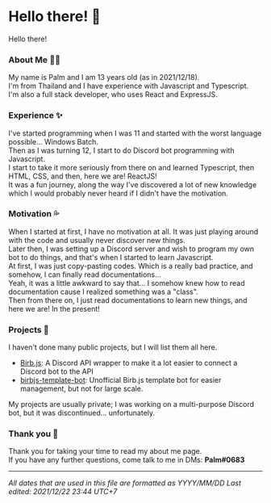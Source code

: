 # Hello there! 👋
Hello there!

### About Me 👦🏻
My name is Palm and I am 13 years old (as in 2021/12/18).  
I'm from Thailand and I have experience with Javascript and Typescript.  
I'm also a full stack developer, who uses React and ExpressJS.  

### Experience ✨
I've started programming when I was 11 and started with the worst language possible... Windows Batch.  
Then as I was turning 12, I start to do Discord bot programming with Javascript.  
I start to take it more seriously from there on and learned Typescript, then HTML, CSS, and then, here we are! ReactJS!  
It was a fun journey, along the way I've discovered a lot of new knowledge which I would probably never heard if I didn't have the motivation.  

### Motivation 💦
When I started at first, I have no motivation at all. It was just playing around with the code and usually never discover new things.  
Later then, I was setting up a Discord server and wish to program my own bot to do things, and that's when I started to learn Javascript.  
At first, I was just copy-pasting codes. Which is a really bad practice, and somehow, I can finally read documentations...  
Yeah, it was a little awkward to say that... I somehow knew how to read documentation cause I realized something was a "class".  
Then from there on, I just read documentations to learn new things, and here we are! In the present!

### Projects 📑
I haven't done many public projects, but I will list them all here.  
 - [Birb.js](https://github.com/BirbJS/Birb): A Discord API wrapper to make it a lot easier to connect a Discord bot to the API  
 - [birbjs-template-bot](https://github.com/PalmDevs/birbjs-template-bot): Unofficial Birb.js template bot for easier management, but not for large scale.  

My projects are usually private; I was working on a multi-purpose Discord bot, but it was discontinued... unfortunately.

### Thank you 💖
Thank you for taking your time to read my about me page.  
If you have any further questions, come talk to me in DMs: **Palm#0683**  

---
*All dates that are used in this file are formatted as YYYY/MM/DD*
*Last edited: 2021/12/22 23:44 UTC+7*
